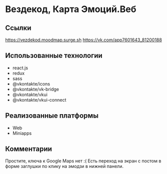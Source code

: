 # Вездекод, Карта Эмоций.Веб

## Ссылки
https://vezdekod.moodmap.surge.sh
https://vk.com/app7601643_81200188

## Использованные технологии
* react.js
* redux
* sass
* @vkontakte/icons
* @vkontakte/vk-bridge
* @vkontakte/vkui
* @vkontakte/vkui-connect

## Реализованные платформы
* Web
* Miniapps 

## Комментарии
Простите, ключа к Google Maps нет :(
Есть переход на экран с постом в форме заглушки по клику на эмодзи в нижней панели.
